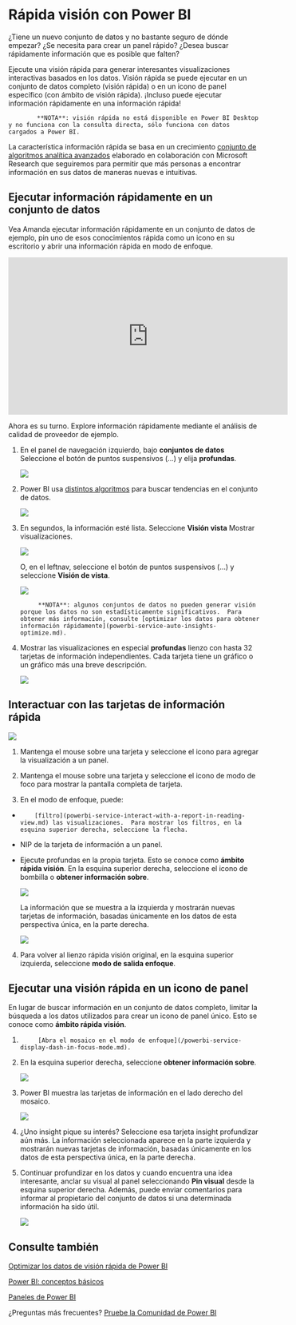 <properties
   pageTitle="Visión rápida de Power BI"
   description="Documentación para ver información rápidamente con el servicio Power BI."
   services="powerbi"
   documentationCenter=""
   authors="mihart"
   manager="mblythe"
   backup=""
   editor=""
   tags=""
   featuredVideoId="EOASjs5mj6s"
   qualityFocus="no"
   qualityDate=""/>

<tags
   ms.service="powerbi"
   ms.devlang="NA"
   ms.topic="article"
   ms.tgt_pltfrm="NA"
   ms.workload="powerbi"
   ms.date="10/09/2016"
   ms.author="mihart"/>


# Rápida visión con Power BI

¿Tiene un nuevo conjunto de datos y no bastante seguro de dónde empezar?  ¿Se necesita para crear un panel rápido?  ¿Desea buscar rápidamente información que es posible que falten?

Ejecute una visión rápida para generar interesantes visualizaciones interactivas basados en los datos. Visión rápida se puede ejecutar en un conjunto de datos completo (visión rápida) o en un icono de panel específico (con ámbito de visión rápida). ¡Incluso puede ejecutar información rápidamente en una información rápida!

>
            **NOTA**: visión rápida no está disponible en Power BI Desktop y no funciona con la consulta directa, sólo funciona con datos cargados a Power BI.

La característica información rápida se basa en un crecimiento [conjunto de algoritmos analítica avanzados](powerbi-service-auto-insights-types.md) elaborado en colaboración con Microsoft Research que seguiremos para permitir que más personas a encontrar información en sus datos de maneras nuevas e intuitivas.

## Ejecutar información rápidamente en un conjunto de datos

Vea Amanda ejecutar información rápidamente en un conjunto de datos de ejemplo, pin uno de esos conocimientos rápida como un icono en su escritorio y abrir una información rápida en modo de enfoque.
<iframe width="560" height="315" src="https://www.youtube.com/embed/EOASjs5mj6s" frameborder="0" allowfullscreen></iframe>

Ahora es su turno. Explore información rápidamente mediante el análisis de calidad de proveedor de ejemplo.

1. En el panel de navegación izquierdo, bajo **conjuntos de datos** Seleccione el botón de puntos suspensivos (...) y elija **profundas**.

    ![](media/powerbi-service-auto-insights/PBI_AutoInsightsEllipsesl.png)

2. Power BI usa [distintos algoritmos](powerbi-service-auto-insights-types.md) para buscar tendencias en el conjunto de datos.

    ![](media/powerbi-service-auto-insights/PBI_AutoInsightsSearching.png)

3. En segundos, la información esté lista.  Seleccione **Visión vista** Mostrar visualizaciones.

    ![](media/powerbi-service-auto-insights/PBI_AutoInsightSuccess.png)

    O, en el leftnav, seleccione el botón de puntos suspensivos (...) y seleccione **Visión de vista**.

    ![](media/powerbi-service-auto-insights/PBI_AutoInsightsEllipsesView.png)

    >
            **NOTA**: algunos conjuntos de datos no pueden generar visión porque los datos no son estadísticamente significativos.  Para obtener más información, consulte [optimizar los datos para obtener información rápidamente](powerbi-service-auto-insights-optimize.md).

4. Mostrar las visualizaciones en especial **profundas** lienzo con hasta 32 tarjetas de información independientes. Cada tarjeta tiene un gráfico o un gráfico más una breve descripción.

    ![](media/powerbi-service-auto-insights/PBI_AutoInsightsMore.png)

## Interactuar con las tarjetas de información rápida

  ![](media/powerbi-service-auto-insights/PBI_hover.png)

1. Mantenga el mouse sobre una tarjeta y seleccione el icono para agregar la visualización a un panel.

2. Mantenga el mouse sobre una tarjeta y seleccione el icono de modo de foco para mostrar la pantalla completa de tarjeta.

3. En el modo de enfoque, puede:
  - 
            [filtro](powerbi-service-interact-with-a-report-in-reading-view.md) las visualizaciones.  Para mostrar los filtros, en la esquina superior derecha, seleccione la flecha.

  - NIP de la tarjeta de información a un panel.

  - Ejecute profundas en la propia tarjeta. Esto se conoce como **ámbito rápida visión**. En la esquina superior derecha, seleccione el icono de bombilla o **obtener información sobre**.

    ![](media/powerbi-service-auto-insights/pbi-autoinsights-tile.png)

    La información que se muestra a la izquierda y mostrarán nuevas tarjetas de información, basadas únicamente en los datos de esta perspectiva única, en la parte derecha.

    ![](media/powerbi-service-auto-insights/power-bi-insights-on-insight.png)

4.  Para volver al lienzo rápida visión original, en la esquina superior izquierda, seleccione **modo de salida enfoque**.


## Ejecutar una visión rápida en un icono de panel
En lugar de buscar información en un conjunto de datos completo, limitar la búsqueda a los datos utilizados para crear un icono de panel único. Esto se conoce como **ámbito rápida visión**.

1. 
            [Abra el mosaico en el modo de enfoque](/powerbi-service-display-dash-in-focus-mode.md).
2. En la esquina superior derecha, seleccione **obtener información sobre**.

    ![](media/powerbi-service-auto-insights/pbi-autoinsights-tile.png)

3. Power BI muestra las tarjetas de información en el lado derecho del mosaico.

    ![](media/powerbi-service-auto-insights/pbi-insights-tile.png)

4. ¿Uno insight pique su interés? Seleccione esa tarjeta insight profundizar aún más. La información seleccionada aparece en la parte izquierda y mostrarán nuevas tarjetas de información, basadas únicamente en los datos de esta perspectiva única, en la parte derecha.

5. Continuar profundizar en los datos y cuando encuentra una idea interesante, anclar su visual al panel seleccionando **Pin visual** desde la esquina superior derecha. Además, puede enviar comentarios para informar al propietario del conjunto de datos si una determinada información ha sido útil.

    ![](media/powerbi-service-auto-insights/useful.png)


## Consulte también

[Optimizar los datos de visión rápida de Power BI](powerbi-service-auto-insights-optimize.md)

[Power BI: conceptos básicos](powerbi-service-basic-concepts.md)

[Paneles de Power BI](powerbi-service-dashboards.md)

¿Preguntas más frecuentes? [Pruebe la Comunidad de Power BI](http://community.powerbi.com/)
